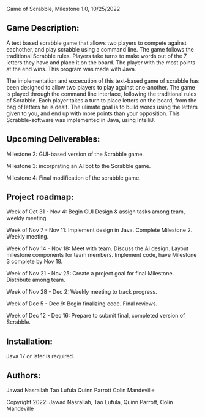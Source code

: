 Game of Scrabble, Milestone 1.0, 10/25/2022




Game Description:
--------------------------------------------------------------------------------------------------------

A text based scrabble game that allows two players to compete against eachother, and play scrabble using a 
command line. The game follows the traditional Scrabble rules. Players take turns to make words 
out of the 7 letters they have and place it on the board. The player with the most points at the end
wins. This program was made with Java. 

The implementation and excecution of this text-based game of scrabble has been designed to allow
two players to play against one-another. The game is played through the command line interface, following
the traditional rules of Scrabble. Each player takes a turn to place letters on the board, from the bag of 
letters he is dealt. The ulimate goal is to build words using the letters given to you, and end up with more 
points than your opposition. This Scrabble-software was implemented in Java, using IntelliJ.




Upcoming Deliverables:
--------------------------------------------------------------------------------------------------------

Milestone 2: GUI-based version of the Scrabble game.


Milestone 3: incorprating an AI bot to the Scrabble game.


Milestone 4: Final modification of the scrabble game.




Project roadmap: 
--------------------------------------------------------------------------------------------------------
Week of Oct 31 - Nov 4: Begin GUI Design & assign tasks among team, weekly meeting.


Week of Nov 7 - Nov 11: Implement design in Java. Complete Milestone 2. Weekly meeting.


Week of Nov 14 - Nov 18: Meet with team. Discuss the AI design. Layout milestone components for team members. 
Implement code, have Milestone 3 complete by Nov 18.


Week of Nov 21 - Nov 25: Create a project goal for final Milestone. Distribute among team.


Week of Nov 28 - Dec 2: Weekly meeting to track progress.


Week of Dec 5 - Dec 9: Begin finalizing code. Final reviews.


Week of Dec 12 - Dec 16: Prepare to submit final, completed version of Scrabble.





Installation:
--------------------------------------------------------------------------------------------------------

Java 17 or later is required.




Authors:
--------------------------------------------------------------------------------------------------------
Jawad Nasrallah
Tao Lufula
Quinn Parrott
Colin Mandeville



Copyright 2022: Jawad Nasrallah, Tao Lufula, Quinn Parrott, Colin Mandeville
